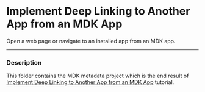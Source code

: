 # Implement Deep Linking to Another App from an MDK App
Open a web page or navigate to an installed app from an MDK app.
***
### Description

This folder contains the MDK metadata project which is the end result of [Implement Deep Linking to Another App from an MDK App](https://developers.sap.com/tutorials/cp-mobile-dev-kit-deep-link.html) tutorial.